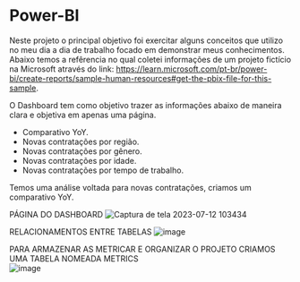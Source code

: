 # Power-BI
Neste projeto o principal objetivo foi exercitar alguns conceitos que utilizo no meu dia a dia de trabalho focado em demonstrar meus conhecimentos.
Abaixo temos a refêrencia no qual coletei informações de um projeto fictício na Microsoft através do link: 
https://learn.microsoft.com/pt-br/power-bi/create-reports/sample-human-resources#get-the-pbix-file-for-this-sample.

O Dashboard tem como objetivo trazer as informações abaixo de maneira clara e objetiva em apenas uma página.
- Comparativo YoY.
- Novas contratações por região.
- Novas contratações por gênero.
- Novas contratações por idade.
- Novas contratações por tempo de trabalho.

Temos uma análise voltada para novas contratações, criamos um comparativo YoY.

PÁGINA DO DASHBOARD
![Captura de tela 2023-07-12 103434](https://github.com/LeonardoFarias28/Power-BI/assets/34768673/2e5c7fc5-63fc-478a-a84f-4f237cc983d9)

RELACIONAMENTOS ENTRE TABELAS
![image](https://github.com/LeonardoFarias28/Power-BI/assets/34768673/ea3ccc3f-72cb-44e1-800a-94c1b297b635)

PARA ARMAZENAR AS METRICAR E ORGANIZAR O PROJETO CRIAMOS UMA TABELA NOMEADA METRICS </br>
![image](https://github.com/LeonardoFarias28/Power-BI/assets/34768673/99de3513-e77b-430c-9642-76f53b9c235a)


